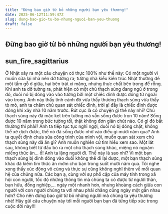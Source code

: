```yaml
---
title: "Đừng bao giờ từ bỏ những người bạn yêu thương!"
date: 2025-06-12T11:59:47Z
slug: dung-bao-gio-tu-bo-nhung-nguoi-ban-yeu-thuong
draft: false
---
```


## Đừng bao giờ từ bỏ những người bạn yêu thương!

## sun_fire_sagittarius

Ở Nhật xảy ra một câu chuyện có thực 100% như thế này: Có một người vì muốn sửa lại nhà nên dỡ tường ra; tường nhà kiểu kiến trúc Nhật thường đế một tấm gỗ ở giữa, hai bên trát xi măng, nhưng thực chất bên trong để rỗng.
   Khi anh ta dỡ tường ra, phát hiện có một chú thạch sùng đang ngủ ở trong đó, đuôi nó bị đóng vào vào tường bởi một chiếc đinh được đóng từ ngoài vào trong. Anh này thấy tình cảnh đó vừa thấy thương thạch sùng vừa thấy tò mò, anh ta chăm chú quan sát chiếc đinh, trời ạ! đây là chiếc đinh được đóng khi xây nhà 10 năm trước.
    Rút cục là có chuyện gì thế này nhỉ? Chú thạch sùng này đã mặc kẹt trên tường mà vẫn sống được trọn 10 năm! Sống được 10 năm trong bức tường tối, thật không đơn giản chút nào. Có gì đó bất thường thì phải? Anh ta tiếp tục tục nghĩ ngợi, đuôi nó bị đóng chặt, không thể xê dịch được, thế nó đã sống được nhờ vào điều gì mười năm qua? Anh ta quyết định chưa sửa công trình của mình vội, muốn quan sát xem chú thạch sùng này đã ăn gì? Anh muốn nghiên cứ tìm hiểu xem sao.
   Một lát sau, không biết từ đầu bò ra một chú thạch sùng khác, miệng nó ngoặm miếng thức ăn… ồ! Anh ta lặng người đi. Thế này là sao nhỉ? Vì một bạn thạch sùng bị đinh đóng vào đuôi không thể đi lại được, một bạn thạch sùng khác đã kiếm tìm thức ăn mớm cho bạn trong suốt mười năm qua. Tôi nghe xong thấy xúc động vô cùng và thực sự cũng không nghĩ thêm về mối quan hệ của chúng nữa.
   Các bạn ạ, cùng với sự phổ cập của máy tính trong xã hội con người, tốc độ những thông tin mà chúng ta có được từ người thân, bạn hữu, đồng nghiệp,… ngày một nhanh hơn, nhưng khoảng cách giữa con người với con người chúng ta với nhau phải chăng cũng ngày một gần nhau hơn? Cho nên đừng bao giờ từ bỏ những người mà chúng ta yêu thương nhé!
Hãy gửi câu chuyện này tới mỗi người bạn bạn đã từng tiếp xúc trong cuộc đời này!!!